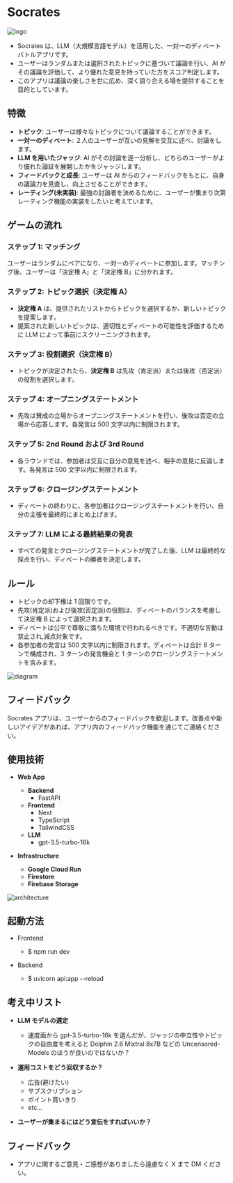 # Socrates

![logo](./picture/logo.png)

- Socrates は、LLM（大規模言語モデル）を活用した、一対一のディベートバトルアプリです。
- ユーザーはランダムまたは選択されたトピックに基づいて議論を行い、AI がその議論を評価して、より優れた意見を持っていた方をスコア判定します。
- このアプリは議論の楽しさを世に広め、深く語り合える場を提供することを目的としています。

## 特徴

- **トピック**: ユーザーは様々なトピックについて議論することができます。
- **一対一のディベート**: ２人のユーザーが互いの見解を交互に述べ、討論をします。
- **LLM を用いたジャッジ**: AI がその討論を逐一分析し、どちらのユーザーがより優れた論証を展開したかをジャッジします。
- **フィードバックと成長**: ユーザーは AI からのフィードバックをもとに、自身の議論力を見直し、向上させることができます。
- **レーティング(未実装)**: 最強の討論者を決めるために、ユーザーが集まり次第レーティング機能の実装をしたいと考えています。

## ゲームの流れ

### ステップ 1: マッチング

ユーザーはランダムにペアになり、一対一のディベートに参加します。マッチング後、ユーザーは「決定権 A」と「決定権 B」に分かれます。

### ステップ 2: トピック選択（決定権 A）

- **決定権 A** は、提供されたリストからトピックを選択するか、新しいトピックを提案します。
- 提案された新しいトピックは、適切性とディベートの可能性を評価するために LLM によって事前にスクリーニングされます。

### ステップ 3: 役割選択（決定権 B）

- トピックが決定されたら、**決定権 B** は先攻（肯定派）または後攻（否定派）の役割を選択します。

### ステップ 4: オープニングステートメント

- 先攻は賛成の立場からオープニングステートメントを行い、後攻は否定の立場から応答します。各発言は 500 文字以内に制限されます。

### ステップ 5: 2nd Round および 3rd Round

- 各ラウンドでは、参加者は交互に自分の意見を述べ、相手の意見に反論します。各発言は 500 文字以内に制限されます。

### ステップ 6: クロージングステートメント

- ディベートの終わりに、各参加者はクロージングステートメントを行い、自分の主張を最終的にまとめ上げます。

### ステップ 7: LLM による最終結果の発表

- すべての発言とクロージングステートメントが完了した後、LLM は最終的な採点を行い、ディベートの勝者を決定します。

## ルール

- トピックの却下権は 1 回限りです。
- 先攻(肯定派)および後攻(否定派)の役割は、ディベートのバランスを考慮して決定権 B によって選択されます。
- ディベートは公平で尊敬に満ちた環境で行われるべきです。不適切な言動は禁止され,減点対象です。
- 各参加者の発言は 500 文字以内に制限されます。ディベートは合計 8 ターンで構成され、3 ターンの発言機会と 1 ターンのクロージングステートメントを含みます。

![diagram](./picture/diagram.png)

## フィードバック

Socrates アプリは、ユーザーからのフィードバックを歓迎します。改善点や新しいアイデアがあれば、アプリ内のフィードバック機能を通じてご連絡ください。

## 使用技術

- **Web App**

  - **Backend**
    - FastAPI
  - **Frontend**
    - Next
    - TypeScript
    - TailwindCSS
  - **LLM**
    - gpt-3.5-turbo-16k

- **Infrastructure**
  - **Google Cloud Run**
  - **Firestore**
  - **Firebase Storage**

![architecture](./picture/architecture.png)

## 起動方法

- Frontend

  - $ npm run dev

- Backend
  - $ uvicorn api:app --reload

## 考え中リスト

- **LLM モデルの選定**

  - 速度面から gpt-3.5-turbo-16k を選んだが、ジャッジの中立性やトピックの自由度を考えると Dolphin 2.6 Mixtral 8x7B などの Uncensored-Models のほうが良いのではないか？

- **運用コストをどう回収するか？**
  - 広告(避けたい)
  - サブスクリプション
  - ポイント買いきり
  - etc...
- **ユーザーが集まるにはどう宣伝をすればいいか？**

## フィードバック

- アプリに関するご意見・ご感想がありましたら遠慮なく X まで DM ください。

